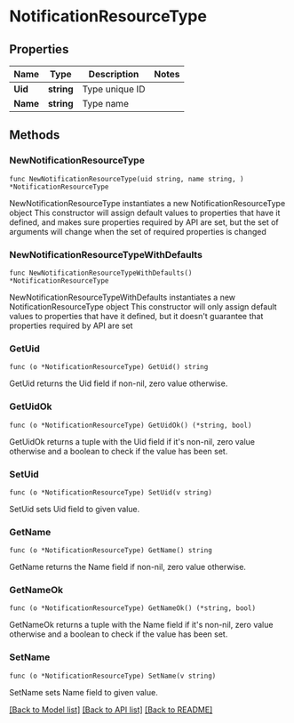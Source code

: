 # NotificationResourceType

## Properties

Name | Type | Description | Notes
------------ | ------------- | ------------- | -------------
**Uid** | **string** | Type unique ID | 
**Name** | **string** | Type name | 

## Methods

### NewNotificationResourceType

`func NewNotificationResourceType(uid string, name string, ) *NotificationResourceType`

NewNotificationResourceType instantiates a new NotificationResourceType object
This constructor will assign default values to properties that have it defined,
and makes sure properties required by API are set, but the set of arguments
will change when the set of required properties is changed

### NewNotificationResourceTypeWithDefaults

`func NewNotificationResourceTypeWithDefaults() *NotificationResourceType`

NewNotificationResourceTypeWithDefaults instantiates a new NotificationResourceType object
This constructor will only assign default values to properties that have it defined,
but it doesn't guarantee that properties required by API are set

### GetUid

`func (o *NotificationResourceType) GetUid() string`

GetUid returns the Uid field if non-nil, zero value otherwise.

### GetUidOk

`func (o *NotificationResourceType) GetUidOk() (*string, bool)`

GetUidOk returns a tuple with the Uid field if it's non-nil, zero value otherwise
and a boolean to check if the value has been set.

### SetUid

`func (o *NotificationResourceType) SetUid(v string)`

SetUid sets Uid field to given value.


### GetName

`func (o *NotificationResourceType) GetName() string`

GetName returns the Name field if non-nil, zero value otherwise.

### GetNameOk

`func (o *NotificationResourceType) GetNameOk() (*string, bool)`

GetNameOk returns a tuple with the Name field if it's non-nil, zero value otherwise
and a boolean to check if the value has been set.

### SetName

`func (o *NotificationResourceType) SetName(v string)`

SetName sets Name field to given value.



[[Back to Model list]](../README.md#documentation-for-models) [[Back to API list]](../README.md#documentation-for-api-endpoints) [[Back to README]](../README.md)


